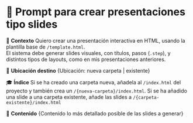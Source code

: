 # 🎨 Prompt para crear presentaciones tipo slides

📍 **Contexto**
Quiero crear una presentación interactiva en HTML, usando la plantilla base de `/template.html`.  
El sistema debe generar slides visuales, con títulos, pasos (`.step`), y distintos tipos de layouts, como en mis presentaciones anteriores.

📁 **Ubicación destino**
{Ubicación: nueva carpeta | existente}

🎓 **Índice**
Si se ha creado una carpeta nueva, añadela al `/index.html` del proyecto y también crea un `/{nueva-carpeta}/index.html`.
Si se ha añadido una slide a una carpeta existente, añade las slides a `/{carpeta-existente}/index.html`

🧠 **Contenido**
{Contenido lo más detallado posible de las slides a generar}
